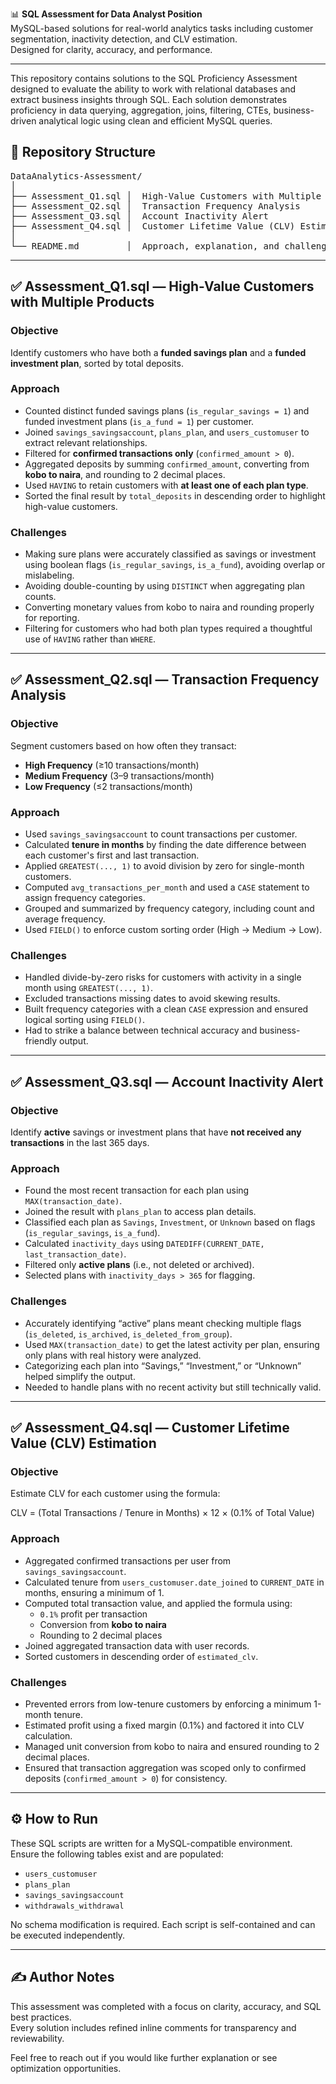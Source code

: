 📊 **SQL Assessment for Data Analyst Position**  
MySQL-based solutions for real-world analytics tasks including customer segmentation, inactivity detection, and CLV estimation.  
Designed for clarity, accuracy, and performance.

---

This repository contains solutions to the SQL Proficiency Assessment designed to evaluate the ability to work with relational databases and extract business insights through SQL. Each solution demonstrates proficiency in data querying, aggregation, joins, filtering, CTEs, business-driven analytical logic using clean and efficient MySQL queries.

## 📁 Repository Structure

<pre>
DataAnalytics-Assessment/
│ 
├── Assessment_Q1.sql │  High-Value Customers with Multiple Products 
├── Assessment_Q2.sql │  Transaction Frequency Analysis 
├── Assessment_Q3.sql │  Account Inactivity Alert 
├── Assessment_Q4.sql │  Customer Lifetime Value (CLV) Estimation 
│
└── README.md         │  Approach, explanation, and challenges </pre>

---

## ✅ Assessment_Q1.sql — High-Value Customers with Multiple Products

### Objective  
Identify customers who have both a **funded savings plan** and a **funded investment plan**, sorted by total deposits.

### Approach  
- Counted distinct funded savings plans (`is_regular_savings = 1`) and funded investment plans (`is_a_fund = 1`) per customer.
- Joined `savings_savingsaccount`, `plans_plan`, and `users_customuser` to extract relevant relationships.
- Filtered for **confirmed transactions only** (`confirmed_amount > 0`).
- Aggregated deposits by summing `confirmed_amount`, converting from **kobo to naira**, and rounding to 2 decimal places.
- Used `HAVING` to retain customers with **at least one of each plan type**.
- Sorted the final result by `total_deposits` in descending order to highlight high-value customers.

### Challenges  
- Making sure plans were accurately classified as savings or investment using boolean flags (`is_regular_savings`, `is_a_fund`), avoiding overlap or mislabeling. 
- Avoiding double-counting by using `DISTINCT` when aggregating plan counts.  
- Converting monetary values from kobo to naira and rounding properly for reporting.  
- Filtering for customers who had both plan types required a thoughtful use of `HAVING` rather than `WHERE`.

---

## ✅ Assessment_Q2.sql — Transaction Frequency Analysis

### Objective  
Segment customers based on how often they transact:

- **High Frequency** (≥10 transactions/month)  
- **Medium Frequency** (3–9 transactions/month)  
- **Low Frequency** (≤2 transactions/month)

### Approach  
- Used `savings_savingsaccount` to count transactions per customer.
- Calculated **tenure in months** by finding the date difference between each customer's first and last transaction.
- Applied `GREATEST(..., 1)` to avoid division by zero for single-month customers.
- Computed `avg_transactions_per_month` and used a `CASE` statement to assign frequency categories.
- Grouped and summarized by frequency category, including count and average frequency.
- Used `FIELD()` to enforce custom sorting order (High → Medium → Low).

### Challenges  
- Handled divide-by-zero risks for customers with activity in a single month using `GREATEST(..., 1)`.  
- Excluded transactions missing dates to avoid skewing results.  
- Built frequency categories with a clean `CASE` expression and ensured logical sorting using `FIELD()`.  
- Had to strike a balance between technical accuracy and business-friendly output.

---

## ✅ Assessment_Q3.sql — Account Inactivity Alert

### Objective  
Identify **active** savings or investment plans that have **not received any transactions** in the last 365 days.

### Approach  
- Found the most recent transaction for each plan using `MAX(transaction_date)`.
- Joined the result with `plans_plan` to access plan details.
- Classified each plan as `Savings`, `Investment`, or `Unknown` based on flags (`is_regular_savings`, `is_a_fund`).
- Calculated `inactivity_days` using `DATEDIFF(CURRENT_DATE, last_transaction_date)`.
- Filtered only **active plans** (i.e., not deleted or archived).
- Selected plans with `inactivity_days > 365` for flagging.

### Challenges  
- Accurately identifying “active” plans meant checking multiple flags (`is_deleted`, `is_archived`, `is_deleted_from_group`).  
- Used `MAX(transaction_date)` to get the latest activity per plan, ensuring only plans with real history were analyzed.  
- Categorizing each plan into “Savings,” “Investment,” or “Unknown” helped simplify the output.  
- Needed to handle plans with no recent activity but still technically valid.

---

## ✅ Assessment_Q4.sql — Customer Lifetime Value (CLV) Estimation

### Objective  
Estimate CLV for each customer using the formula:

CLV = (Total Transactions / Tenure in Months) × 12 × (0.1% of Total Value)

### Approach  
- Aggregated confirmed transactions per user from `savings_savingsaccount`.
- Calculated tenure from `users_customuser.date_joined` to `CURRENT_DATE` in months, ensuring a minimum of 1.
- Computed total transaction value, and applied the formula using:
  - `0.1%` profit per transaction
  - Conversion from **kobo to naira**
  - Rounding to 2 decimal places
- Joined aggregated transaction data with user records.
- Sorted customers in descending order of `estimated_clv`.

### Challenges  
- Prevented errors from low-tenure customers by enforcing a minimum 1-month tenure.  
- Estimated profit using a fixed margin (0.1%) and factored it into CLV calculation.  
- Managed unit conversion from kobo to naira and ensured rounding to 2 decimal places.  
- Ensured that transaction aggregation was scoped only to confirmed deposits (`confirmed_amount > 0`) for consistency.

---

## ⚙️ How to Run

These SQL scripts are written for a MySQL-compatible environment.  
Ensure the following tables exist and are populated:

- `users_customuser`  
- `plans_plan`  
- `savings_savingsaccount`  
- `withdrawals_withdrawal`

No schema modification is required. Each script is self-contained and can be executed independently.

---

## ✍️ Author Notes

This assessment was completed with a focus on clarity, accuracy, and SQL best practices.  
Every solution includes refined inline comments for transparency and reviewability.

Feel free to reach out if you would like further explanation or see optimization opportunities.
